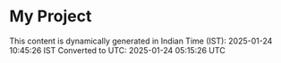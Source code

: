 # My Project

This content is dynamically generated in Indian Time (IST): 2025-01-24 10:45:26 IST
Converted to UTC: 2025-01-24 05:15:26 UTC
